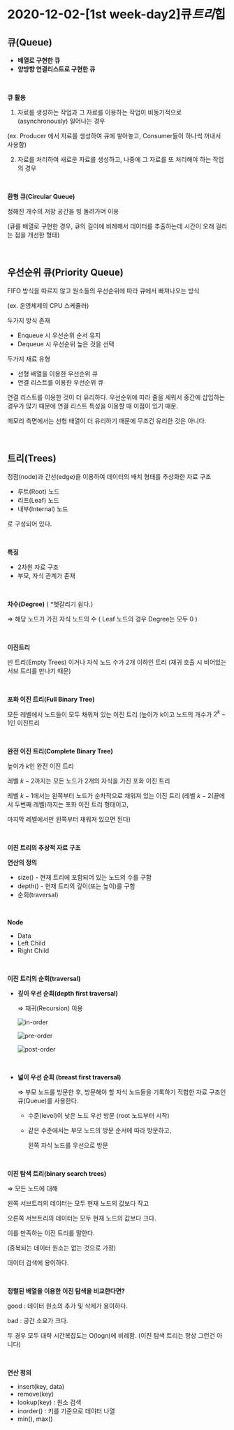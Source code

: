 # 2020-12-02-[1st week-day2]큐*트리*힙

## 큐(Queue)

- **배열로 구현한 큐**
- **양방향 연결리스트로 구현한 큐**

<br>

**큐 활용**

1. 자료를 생성하는 작업과 그 자료를 이용하는 작업이 비동기적으로 (asynchronously) 일어나는 경우

(ex. Producer 에서 자료를 생성하여 큐에 쌓아놓고, Consumer들이 하나씩 꺼내서 사용함)

2. 자료를 처리하여 새로운 자료를 생성하고, 나중에 그 자료를 또 처리해야 하는 작업의 경우

<br>

**환형 큐(Circular Queue)**

정해진 개수의 저장 공간을 빙 돌려가며 이용

(큐를 배열로 구현한 경우, 큐의 길이에 비례해서 데이터를 추출하는데 시간이 오래 걸리는 점을 개선한 형태)

<br>

## **우선순위 큐(Priority Queue)**

FIFO 방식을 따르지 않고 원소들의 우선순위에 따라 큐에서 빠져나오는 방식

(ex. 운영체제의 CPU 스케쥴러)

두가지 방식 존재

- Enqueue 시 우선순위 순서 유지
- Dequeue 시 우선순위 높은 것을 선택

두가지 재료 유형

- 선형 배열을 이용한 우선순위 큐
- 연결 리스트를 이용한 우선순위 큐

연결 리스트를 이용한 것이 더 유리하다. 우선순위에 따라 줄을 세워서 중간에 삽입하는 경우가 많기 때문에 연결 리스트 특성을 이용할 때 이점이 있기 때문.

메모리 측면에서는 선형 배열이 더 유리하기 때문에 무조건 유리한 것은 아니다.

<br>

## 트리(Trees)

정점(node)과 간선(edge)을 이용하여 데이터의 배치 형태를 추상화한 자료 구조

- 루트(Root) 노드
- 리프(Leaf) 노드
- 내부(Internal) 노드

로 구성되어 있다.

<br>

**특징**

- 2차원 자료 구조
- 부모, 자식 관계가 존재

<br>

**차수(Degree)** ( \*헷갈리기 쉽다.)

⇒ 해당 노드가 가진 자식 노드의 수 ( Leaf 노드의 경우 Degree는 모두 0 )

<br>

**이진트리**

빈 트리(Empty Trees) 이거나 자식 노드 수가 2개 이하인 트리 (재귀 호출 시 비어있는 서브 트리를 만나기 때문)

<br>

**포화 이진 트리(Full Binary Tree)**

모든 레벨에서 노드들이 모두 채워져 있는 이진 트리 (높이가 k이고 노드의 개수가 $2^k-1$인 이진트리

<br>

**완전 이진 트리(Complete Binary Tree)**

높이가 $k$인 완전 이진 트리

레벨 $k-2$까지는 모든 노드가 2개의 자식을 가진 포화 이진 트리

레벨 $k-1$에서는 왼쪽부터 노드가 순차적으로 채워져 있는 이진 트리 (레벨 $k-2$(끝에서 두번째 레벨)까지는 포화 이진 트리 형태이고,

마지막 레벨에서만 왼쪽부터 채워져 있으면 된다)

<br>

**이진 트리의 추상적 자료 구조**

**연산의 정의**

- size() - 현재 트리에 포함되어 있는 노드의 수를 구함
- depth() - 현재 트리의 깊이(또는 높이)를 구함
- 순회(traversal)

<br>

**Node**

- Data
- Left Child
- Right Child

<br>

**이진 트리의 순회(traversal)**

- **깊이 우선 순회(depth first traversal)**

  ⇒ 재귀(Recursion) 이용

  ![in-order](https://github.com/Ting-Kim/Ting-kim.github.io/blob/main/images/in-order.PNG?raw=true)

  ![pre-order](https://github.com/Ting-Kim/Ting-kim.github.io/blob/main/images/pre-order.PNG?raw=true)

  ![post-order](https://github.com/Ting-Kim/Ting-kim.github.io/blob/main/images/post-order.PNG?raw=true)

<br>

- **넓이 우선 순회 (breast first traversal)**

  ⇒ 부모 노드를 방문한 후, 방문해야 할 자식 노드들을 기록하기 적합한 자료 구조인 큐(Queue)를 사용한다.

  - 수준(level)이 낮은 노드 우선 방문 (root 노드부터 시작)
  - 같은 수준에서는 부모 노드의 방문 순서에 따라 방문하고,

    왼쪽 자식 노드를 우선으로 방문

<br>

**이진 탐색 트리(binary search trees)**

⇒ 모든 노드에 대해

왼쪽 서브트리의 데이터는 모두 현재 노드의 값보다 작고

오른쪽 서브트리의 데이터는 모두 현재 노드의 값보다 크다.

이를 만족하는 이진 트리를 말한다.

(중복되는 데이터 원소는 없는 것으로 가정)

데이터 검색에 용이하다.

<br>

**정렬된 배열을 이용한 이진 탐색을 비교한다면?**

good : 데이터 원소의 추가 및 삭제가 용이하다.

bad : 공간 소요가 크다.

두 경우 모두 대략 시간복잡도는 O(logn)에 비례함. (이진 탐색 트리는 항상 그런건 아니다)

<br>

**연산 정의**

- insert(key, data)
- remove(key)
- lookup(key) : 원소 검색
- inorder() : 키를 기준으로 데이터 나열
- min(), max()
